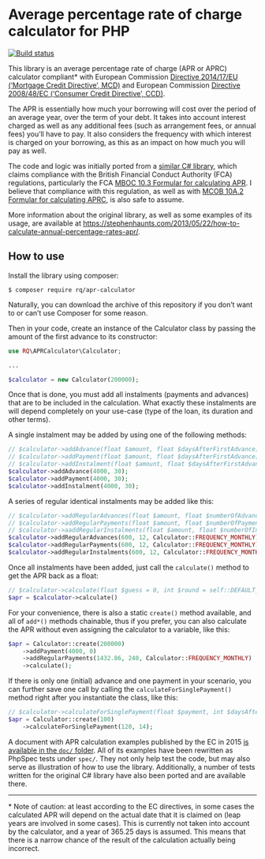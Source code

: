 # Average percentage rate of charge calculator for PHP

[![Build status](https://api.travis-ci.org/rimas-kudelis/php-apr-calculator.svg?branch=master)](https://travis-ci.org/rimas-kudelis/php-apr-calculator)

This library is an average percentage rate of charge (APR or APRC) calculator compliant* with European Commission [Directive 2014/17/EU (‘Mortgage Credit Directive’, MCD)](https://eur-lex.europa.eu/eli/dir/2014/17/oj) and European Commission [Directive 2008/48/EC (‘Consumer Credit Directive’, CCD)](https://eur-lex.europa.eu/eli/dir/2008/48/oj).

The APR is essentially how much your borrowing will cost over the period of an average year, over the term of your debt. It takes into account interest charged as well as any additional fees (such as arrangement fees, or annual fees) you’ll have to pay. It also considers the frequency with which interest is charged on your borrowing, as this as an impact on how much you will pay as well.

The code and logic was initially ported from a [similar C# library](https://github.com/stephenhaunts/UK-APR-Calculator), which claims compliance with the British Financial Conduct Authority (FCA) regulations, particularly the FCA [MBOC 10.3 Formular for calculating APR](https://www.handbook.fca.org.uk/handbook/MCOB/10/3.html). I believe that compliance with this regulation, as well as with [MCOB 10A.2 Formular for calculating APRC](https://www.handbook.fca.org.uk/handbook/MCOB/10A/2.html), is also safe to assume.

More information about the original library, as well as some examples of its usage, are available at https://stephenhaunts.com/2013/05/22/how-to-calculate-annual-percentage-rates-apr/.

## How to use
Install the library using composer:
```shell
$ composer require rq/apr-calculator
```
Naturally, you can download the archive of this repository if you don’t want to or can’t use Composer for some reason.

Then in your code, create an instance of the Calculator class by passing the amount of the first advance to its constructor:
```php
use RQ\APRCalculator\Calculator;

...

$calculator = new Calculator(200000);
```

Once that is done, you must add all instalments (payments and advances) that are to be included in the calculation. What exactly these instalments are will depend completely on your use-case (type of the loan, its duration and other terms).

A single instalment may be added by using one of the following methods:
```php
// $calculator->addAdvance(float $amount, float $daysAfterFirstAdvance): self
// $calculator->addPayment(float $amount, float $daysAfterFirstAdvance): self
// $calculator->addInstalment(float $amount, float $daysAfterFirstAdvance, int $type = Calculator::TYPE_PAYMENT): self
$calculator->addAdvance(4000, 30);
$calculator->addPayment(4000, 30);
$calculator->addInstalment(4000, 30);
```

A series of regular identical instalments may be added like this:
```php
// $calculator->addRegularAdvances(float $amount, float $numberOfAdvances, float $daysBetweenAdvances, float $daysAfterFirstAdvance = 0): self
// $calculator->addRegularPayments(float $amount, float $numberOfPayments, float $daysBetweenPayments, float $daysAfterFirstAdvance = 0): self
// $calculator->aaddRegularInstalments(float $amount, float $numberOfInstalments, float $daysBetweenInstalments, float $daysAfterFirstAdvance = 0, int $type = Calculator::TYPE_PAYMENT): self
$calculator->addRegularAdvances(600, 12, Calculator::FREQUENCY_MONTHLY);
$calculator->addRegularPayments(600, 12, Calculator::FREQUENCY_MONTHLY);
$calculator->addRegularInstalments(600, 12, Calculator::FREQUENCY_MONTHLY);
```

Once all instalments have been added, just call the `calculate()` method to get the APR back as a float:
```php
// $calculator->calculate(float $guess = 0, int $round = self::DEFAULT_PRECISION): float
$apr = $calculator->calculate()
```

For your convenience, there is also a static `create()` method available, and all of `add*()` methods chainable, thus if you prefer, you can also calculate the APR without even assigning the calculator to a variable, like this:
```php
$apr = Calculator::create(200000)
    ->addPayment(4000, 0)
    ->addRegularPayments(1432.86, 240, Calculator::FREQUENCY_MONTHLY)
    ->calculate();
```

If there is only one (initial) advance and one payment in your scenario, you can further save one call by calling the `calculateForSinglePayment()` method right after you instantiate the class, like this:
```php
// $calculator->calculateForSinglePayment(float $payment, int $daysAfterAdvance, int $round = self::DEFAULT_PRECISION): float
$apr = Calculator::create(100)
    ->calculateForSinglePayment(120, 14);
```

A document with APR calculation examples published by the EC in 2015 [is available in the `doc/` folder](doc/aprc-examples-calculation_en.pdf). All of its examples have been rewritten as PhpSpec tests under `spec/`. They not only help test the code, but may also serve as illustration of how to use the library. Additionally, a number of tests written for the original C# library have also been ported and are available there.

---
\* Note of caution: at least according to the EC directives, in some cases the calculated APR will depend on the actual date that it is claimed on (leap years are involved in some cases). This is currently not taken into account by the calculator, and a year of 365.25 days is assumed. This means that there is a narrow chance of the result of the calculation actually being incorrect.
